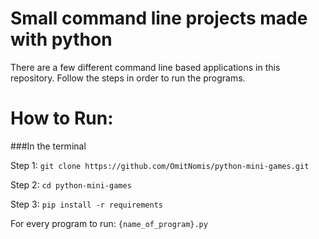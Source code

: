 # Small command line projects made with python
There are a few different command line based applications in this repository. Follow the steps in order to run the programs.


# How to Run: 


###In the terminal

Step 1:
```git clone https://github.com/OmitNomis/python-mini-games.git```

Step 2: 
```cd python-mini-games```

Step 3: 
```pip install -r requirements```

For every program to run:
```{name_of_program}.py```

